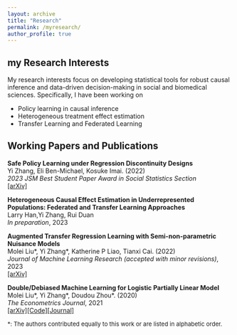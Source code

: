 ```yaml
---
layout: archive
title: "Research"
permalink: /myresearch/
author_profile: true
---
```


my Research Interests
-------
My research interests focus on developing statistical tools for robust causal inference and data-driven decision-making in social and biomedical sciences. Specifically, I have been working on
* Policy learning in causal inference
* Heterogeneous treatment effect estimation
* Transfer Learning and Federated Learning

Working Papers and Publications
-------
**Safe Policy Learning under Regression Discontinuity Designs**  
Yi Zhang, Eli Ben-Michael, Kosuke Imai. (2022)  
*2023 JSM Best Student Paper Award in Social Statistics Section*  
[[arXiv]](https://arxiv.org/abs/2208.13323)

**Heterogeneous Causal Effect Estimation in Underrepresented Populations: Federated and Transfer Learning Approaches**  
Larry Han,Yi Zhang, Rui Duan  
*In preparation*, 2023  

**Augmented Transfer Regression Learning with Semi-non-parametric Nuisance Models**  
Molei Liu\*, Yi Zhang\*, Katherine P Liao, Tianxi Cai. (2022)     
*Journal of Machine Learning Research (accepted with minor revisions)*, 2023    
[[arXiv]](https://arxiv.org/abs/2010.02521)

**Double/Debiased Machine Learning for Logistic Partially Linear Model**  
Molei Liu\*, Yi Zhang\*, Doudou Zhou\*. (2020)   
*The Econometrics Journal*, 2021  
[[arXiv]](https://arxiv.org/abs/2009.14461)[[Code]](https://academic.oup.com/ectj/article-abstract/24/3/559/6296639?redirectedFrom=fulltext&login=false)[[Journal]](https://academic.oup.com/ectj/article-abstract/24/3/559/6296639?redirectedFrom=fulltext&login=false)

<font size=2>*: The authors contributed equally to this work or are listed in alphabetic order. </font>

